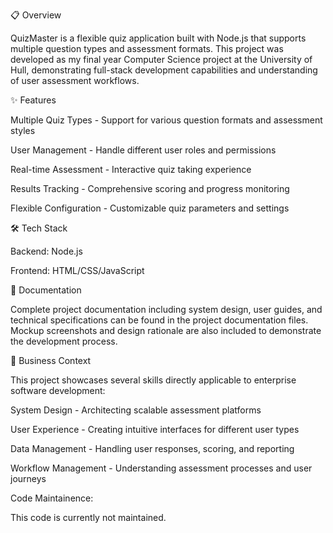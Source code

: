 📋 Overview

QuizMaster is a flexible quiz application built with Node.js that supports multiple question types and assessment formats. This project was developed as my final year Computer Science project at the University of Hull, demonstrating full-stack development capabilities and understanding of user assessment workflows.

✨ Features

Multiple Quiz Types - Support for various question formats and assessment styles

User Management - Handle different user roles and permissions

Real-time Assessment - Interactive quiz taking experience

Results Tracking - Comprehensive scoring and progress monitoring

Flexible Configuration - Customizable quiz parameters and settings


🛠️ Tech Stack

Backend: Node.js

Frontend: HTML/CSS/JavaScript

📖 Documentation

Complete project documentation including system design, user guides, and technical specifications can be found in the project documentation files. Mockup screenshots and design rationale are also included to demonstrate the development process.

🎯 Business Context

This project showcases several skills directly applicable to enterprise software development:

System Design - Architecting scalable assessment platforms

User Experience - Creating intuitive interfaces for different user types

Data Management - Handling user responses, scoring, and reporting

Workflow Management - Understanding assessment processes and user journeys


Code Maintainence:

This code is currently not maintained.
